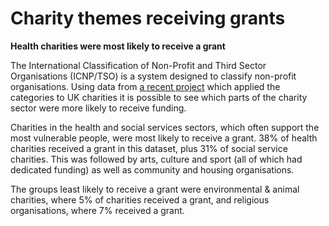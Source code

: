 # Charity themes receiving grants

**Health charities were most likely to receive a grant**

The International Classification of Non-Profit and Third Sector Organisations (ICNP/TSO) is a system designed to classify non-profit organisations. Using data from [a recent project](https://charityclassification.org.uk/) which applied the categories to UK charities it is possible to see which parts of the charity sector were more likely to receive funding.

Charities in the health and social services sectors, which often support the most vulnerable people, were most likely to receive a grant. 38% of health charities received a grant in this dataset, plus 31% of social service charities. This was followed by arts, culture and sport (all of which had dedicated funding) as well as community and housing organisations.

The groups least likely to receive a grant were environmental & animal charities, where 5% of charities received a grant, and religious organisations, where 7% received a grant.

<div class="flourish-embed flourish-chart" data-src="visualisation/7924856"></div>

